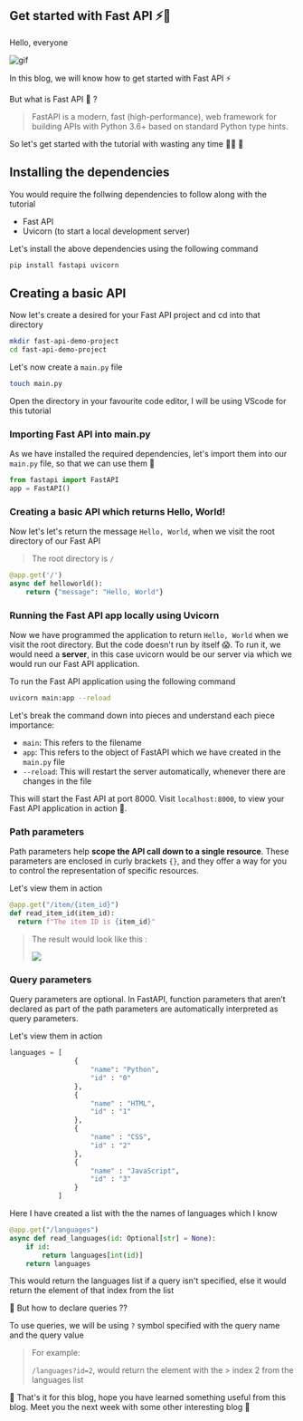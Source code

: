 ## Get started with Fast API ⚡🚀

Hello, everyone


![gif](https://c.tenor.com/-z2KfO5zAckAAAAS/hello-there-baby-yoda.gif)

In this blog, we will know how to get started with Fast API ⚡

But what is Fast API 🤔 ? 

> FastAPI is a modern, fast (high-performance), web framework for building APIs with Python 3.6+ based on standard Python type hints.

So let's get started with the tutorial with wasting any time 🏃‍♂️ 🚀

## Installing the dependencies

You would require the follwing dependencies to follow along with the tutorial 

- Fast API
- Uvicorn (to start a local development server)

Let's install the above dependencies using the following command 

```bash 
pip install fastapi uvicorn
```

## Creating a basic API 

Now let's create a desired for your Fast API project and cd into that directory 

```bash 
mkdir fast-api-demo-project
cd fast-api-demo-project
```

Let's now create a `main.py` file

```bash
touch main.py
```

Open the directory in your favourite code editor, I will be using VScode for this tutorial 

### Importing Fast API into main.py

As we have installed the required dependencies, let's import them into our `main.py` file, so that we can use them 🎉

```py
from fastapi import FastAPI
app = FastAPI()
```

### Creating a basic API which returns Hello, World!

Now let's let's return the message `Hello, World`, when we visit the root directory of our Fast API

> The root directory is `/`

```py 
@app.get('/')
async def helloworld():
    return {"message": "Hello, World"}
```
### Running the Fast API app locally using Uvicorn

Now we have programmed the application to return `Hello, World` when we visit the root directory. But the code doesn't run by itself 😱. To run it, we would need a **server**, in this case uvicorn would be our server via which we would run our Fast API application.

To run the Fast API application using the following command 

```bash 
uvicorn main:app --reload
```

Let's break the command down into pieces and understand each piece importance:
- `main`: This refers to the filename 
- `app`: This refers to the object of FastAPI which we have created in the `main.py` file
- `--reload`: This will restart the server automatically, whenever there are changes in the file

This will start the Fast API at port 8000. Visit `localhost:8000`, to view your Fast API application in action 🤩.

### Path parameters

Path parameters help **scope the API call down to a single resource**. These parameters are enclosed in curly brackets `{}`, and they offer a way for you to control the representation of specific resources.

Let's view them in action 

```py
@app.get("/item/{item_id}")
def read_item_id(item_id):
  return f"The item ID is {item_id}"
```

> The result would look like this :
> 
> 
> <img src="https://imgur.com/BT7POXg.png">

### Query parameters

Query parameters are optional. In FastAPI, function parameters that aren’t declared as part of the path parameters are automatically interpreted as query parameters.

Let's view them in action

```py 
languages = [
                {
                    "name": "Python",
                    "id" : "0"
                },
                {
                    "name" : "HTML", 
                    "id" : "1"
                },
                {
                    "name" : "CSS",
                    "id" : "2"
                },
                {
                    "name" : "JavaScript",
                    "id" : "3"
                }
            ]
```

Here I have created a list with the the names of languages which I know

```py
@app.get("/languages")
async def read_languages(id: Optional[str] = None):
    if id:
        return languages[int(id)]
    return languages
```

This would return the languages list if a query isn't specified, else it would return the element of that index from the list 

🤔 But how to declare queries ??

To use queries, we will be using `?` symbol specified with the query name and the query value 

> For example:
>
> `/languages?id=2`, would return the element with the > index 2 from the languages list

👋 That's it for this blog, hope you have learned something useful from this blog. Meet you the next week with some other interesting blog 🥳